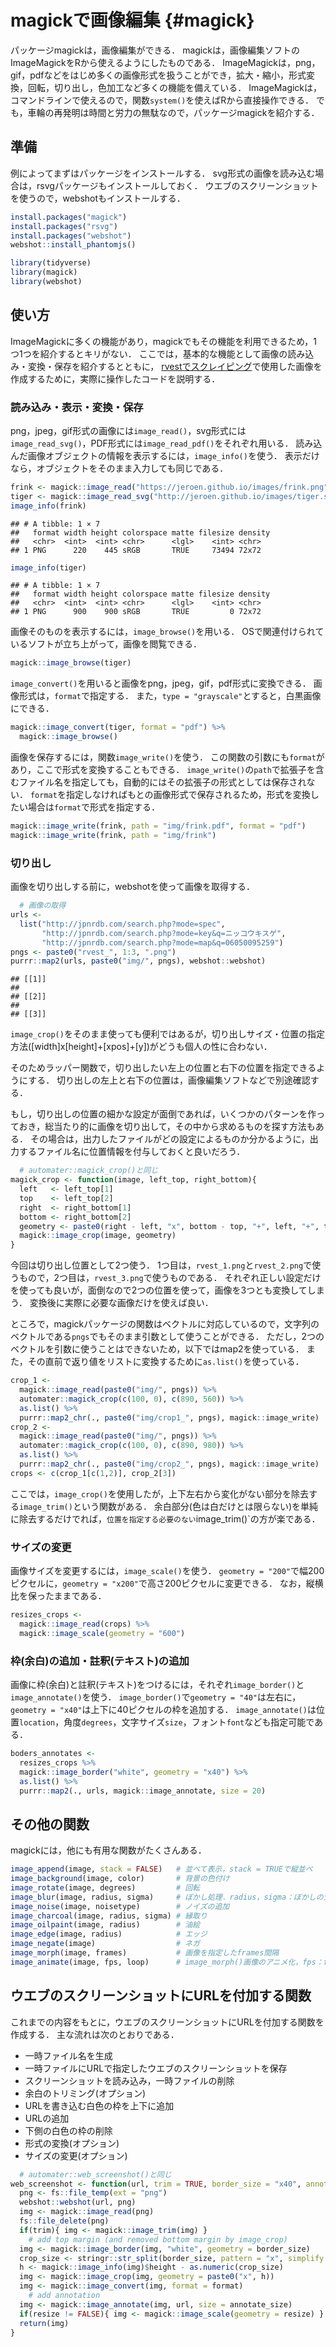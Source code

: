 # magickで画像編集 {#magick}

<!--
-->

パッケージmagickは，画像編集ができる．
magickは，画像編集ソフトのImageMagickをRから使えるようにしたものである．
ImageMagickは，png，gif，pdfなどをはじめ多くの画像形式を扱うことができ，拡大・縮小，形式変換，回転，切り出し，色加工など多くの機能を備えている．
ImageMagickは，コマンドラインで使えるので，関数`system()`を使えばRから直接操作できる．
でも，車輪の再発明は時間と労力の無駄なので，パッケージmagickを紹介する．

## 準備

例によってまずはパッケージをインストールする．
svg形式の画像を読み込む場合は，rsvgパッケージもインストールしておく．
ウエブのスクリーンショットを使うので，webshotもインストールする．


```r
install.packages("magick")
install.packages("rsvg")
install.packages("webshot")
webshot::install_phantomjs()
```


```r
library(tidyverse)
library(magick)
library(webshot)
```

## 使い方

ImageMagickに多くの機能があり，magickでもその機能を利用できるため，1つ1つを紹介するとキリがない．
ここでは，基本的な機能として画像の読み込み・変換・保存を紹介するとともに，
[rvestでスクレイピング](#rvest)で使用した画像を作成するために，実際に操作したコードを説明する．

### 読み込み・表示・変換・保存

png，jpeg，gif形式の画像には`image_read()`，svg形式には`image_read_svg()`，PDF形式には`image_read_pdf()`をそれぞれ用いる．
読み込んだ画像オブジェクトの情報を表示するには，`image_info()`を使う．
表示だけなら，オブジェクトをそのまま入力しても同じである．


```r
frink <- magick::image_read("https://jeroen.github.io/images/frink.png")
tiger <- magick::image_read_svg("http://jeroen.github.io/images/tiger.svg")
image_info(frink)
```

```
## # A tibble: 1 × 7
##   format width height colorspace matte filesize density
##   <chr>  <int>  <int> <chr>      <lgl>    <int> <chr>  
## 1 PNG      220    445 sRGB       TRUE     73494 72x72
```

```r
image_info(tiger)
```

```
## # A tibble: 1 × 7
##   format width height colorspace matte filesize density
##   <chr>  <int>  <int> <chr>      <lgl>    <int> <chr>  
## 1 PNG      900    900 sRGB       TRUE         0 72x72
```

画像そのものを表示するには，`image_browse()`を用いる．
OSで関連付けられているソフトが立ち上がって，画像を閲覧できる．


```r
magick::image_browse(tiger)
```

`image_convert()`を用いると画像をpng，jpeg，gif，pdf形式に変換できる．
画像形式は，`format`で指定する．
また，`type = "grayscale"`とすると，白黒画像にできる．


```r
magick::image_convert(tiger, format = "pdf") %>%
  magick::image_browse()
```

画像を保存するには，関数`image_write()`を使う．
この関数の引数にも`format`があり，ここで形式を変換することもできる．
`image_write()`の`path`で拡張子を含むファイル名を指定しても，自動的にはその拡張子の形式としては保存されない．
`format`を指定しなければもとの画像形式で保存されるため，形式を変換したい場合は`format`で形式を指定する．



```r
magick::image_write(frink, path = "img/frink.pdf", format = "pdf") 
magick::image_write(frink, path = "img/frink")
```

### 切り出し

画像を切り出しする前に，webshotを使って画像を取得する．




```r
  # 画像の取得
urls <- 
  list("http://jpnrdb.com/search.php?mode=spec",
       "http://jpnrdb.com/search.php?mode=key&q=ニッコウキスゲ",
       "http://jpnrdb.com/search.php?mode=map&q=06050095259")
pngs <- paste0("rvest_", 1:3, ".png")
purrr::map2(urls, paste0("img/", pngs), webshot::webshot)
```

```
## [[1]]
## 
## [[2]]
## 
## [[3]]
```

`image_crop()`をそのまま使っても便利ではあるが，切り出しサイズ・位置の指定方法([width]x[height]+[xpos]+[y])がどうも個人の性に合わない．

そのためラッパー関数で，切り出したい左上の位置と右下の位置を指定できるようにする．
切り出しの左上と右下の位置は，画像編集ソフトなどで別途確認する．

もし，切り出しの位置の細かな設定が面倒であれば，いくつかのパターンを作っておき，総当たり的に画像を切り出して，その中から求めるものを探す方法もある．
その場合は，出力したファイルがどの設定によるものか分かるように，出力するファイル名に位置情報を付与しておくと良いだろう．


```r
  # automater::magick_crop()と同じ
magick_crop <- function(image, left_top, right_bottom){
  left   <- left_top[1]
  top    <- left_top[2]
  right  <- right_bottom[1]
  bottom <- right_bottom[2]
  geometry <- paste0(right - left, "x", bottom - top, "+", left, "+", top)
  magick::image_crop(image, geometry)
}
```

今回は切り出し位置として2つ使う．
1つ目は，`rvest_1.png`と`rvest_2.png`で使うもので，2つ目は，`rvest_3.png`で使うものである．
それぞれ正しい設定だけを使っても良いが，面倒なので2つの位置を使って，画像を3つとも変換してしまう．
変換後に実際に必要な画像だけを使えば良い．

ところで，magickパッケージの関数はベクトルに対応しているので，文字列のベクトルである`pngs`でもそのまま引数として使うことができる．
ただし，2つのベクトルを引数に使うことはできないため，以下ではmap2を使っている．
また，その直前で返り値をリストに変換するために`as.list()`を使っている．


```r
crop_1 <- 
  magick::image_read(paste0("img/", pngs)) %>%
  automater::magick_crop(c(100, 0), c(890, 560)) %>%
  as.list() %>%
  purrr::map2_chr(., paste0("img/crop1_", pngs), magick::image_write)
crop_2 <- 
  magick::image_read(paste0("img/", pngs)) %>%
  automater::magick_crop(c(100, 0), c(890, 980)) %>%
  as.list() %>%
  purrr::map2_chr(., paste0("img/crop2_", pngs), magick::image_write)
crops <- c(crop_1[c(1,2)], crop_2[3])
```

ここでは，`image_crop()`を使用したが，上下左右から変化がない部分を除去する`image_trim()`という関数がある．
余白部分(色は白だけとは限らない)を単純に除去するだけでれば，`位置を指定する必要のない`image_trim()`の方が楽である．

### サイズの変更

画像サイズを変更するには，`image_scale()`を使う．
`geometry = "200"`で幅200ピクセルに，`geometry = "x200"`で高さ200ピクセルに変更できる．
なお，縦横比を保ったままである．


```r
resizes_crops <- 
  magick::image_read(crops) %>%
  magick::image_scale(geometry = "600")
```

### 枠(余白)の追加・註釈(テキスト)の追加

画像に枠(余白)と註釈(テキスト)をつけるには，それぞれ`image_border()`と`image_annotate()`を使う．
`image_border()`で`geometry = "40"`は左右に，`geometry = "x40"`は上下に40ピクセルの枠を追加する．
`image_annotate()`は位置`location`，角度`degrees`，文字サイズ`size`，フォント`font`なども指定可能である．


```r
boders_annotates <- 
  resizes_crops %>%
  magick::image_border("white", geometry = "x40") %>%
  as.list() %>%
  purrr::map2(., urls, magick::image_annotate, size = 20)
```

## その他の関数

magickには，他にも有用な関数がたくさんある．


```r
image_append(image, stack = FALSE)   # 並べて表示，stack = TRUEで縦並べ
image_background(image, color)       # 背景の色付け
image_rotate(image, degrees)         # 回転
image_blur(image, radius, sigma)     # ぼかし処理．radius，sigma：ぼかしの大きさ
image_noise(image, noisetype)        # ノイズの追加
image_charcoal(image, radius, sigma) # 縁取り
image_oilpaint(image, radius)        # 油絵
image_edge(image, radius)            # エッジ
image_negate(image)                  # ネガ
image_morph(image, frames)           # 画像を指定したframes間隔
image_animate(image, fps, loop)      # image_morph()画像のアニメ化，fps：frames/秒，`loop = 1`で繰り返しなし
```

## ウエブのスクリーンショットにURLを付加する関数

これまでの内容をもとに，ウエブのスクリーンショットにURLを付加する関数を作成する．
主な流れは次のとおりである．

- 一時ファイル名を生成   
- 一時ファイルにURLで指定したウエブのスクリーンショットを保存   
- スクリーンショットを読み込み，一時ファイルの削除   
- 余白のトリミング(オプション)   
- URLを書き込む白色の枠を上下に追加   
- URLの追加   
- 下側の白色の枠の削除   
- 形式の変換(オプション)   
- サイズの変更(オプション)   



```r
  # automater::web_screenshot()と同じ
web_screenshot <- function(url, trim = TRUE, border_size = "x40", annotate_size = 20, format = "png", resize = FALSE){
  png <- fs::file_temp(ext = "png")
  webshot::webshot(url, png)
  img <- magick::image_read(png)
  fs::file_delete(png)
  if(trim){ img <- magick::image_trim(img) }
    # add top margin (and removed bottom margin by image_crop)
  img <- magick::image_border(img, "white", geometry = border_size)
  crop_size <- stringr::str_split(border_size, pattern = "x", simplify = TRUE)[2]
  h <- magick::image_info(img)$height - as.numeric(crop_size)
  img <- magick::image_crop(img, geometry = paste0("x", h))
  img <- magick::image_convert(img, format = format)
    # add annotation
  img <- magick::image_annotate(img, url, size = annotate_size)
  if(resize != FALSE){ img <- magick::image_scale(geometry = resize) }
  return(img)
}
```
